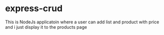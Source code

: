 # express-crud

This is NodeJs applicatoin where a user can add list and product with price and i just display it to the products page
